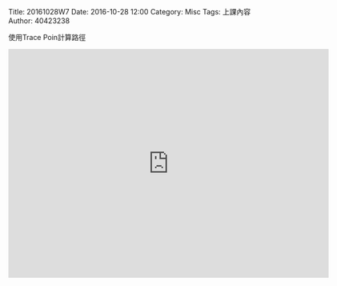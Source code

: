 Title: 20161028W7
Date: 2016-10-28 12:00
Category: Misc
Tags: 上課內容
Author: 40423238
<!-- PELICAN_END_SUMMARY -->
<p>使用Trace Poin計算路徑<p>
<iframe src="https://player.vimeo.com/video/192092857" width="640" height="457" frameborder="0" webkitallowfullscreen mozallowfullscreen allowfullscreen></iframe>